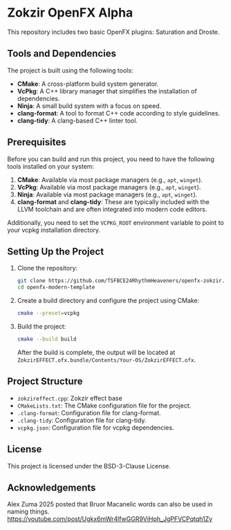 # Zokzir OpenFX Alpha

This repository includes two basic OpenFX plugins: Saturation and Droste.

## Tools and Dependencies

The project is built using the following tools:

- **CMake**: A cross-platform build system generator.
- **VcPkg**: A C++ library manager that simplifies the installation of dependencies.
- **Ninja**: A small build system with a focus on speed.
- **clang-format**: A tool to format C++ code according to style guidelines.
- **clang-tidy**: A clang-based C++ linter tool.

## Prerequisites

Before you can build and run this project, you need to have the following tools installed on your system:

1. **CMake**: Available via most package managers (e.g., `apt`, `winget`).
2. **VcPkg**: Available via most package managers (e.g., `apt`, `winget`).
3. **Ninja**: Available via most package managers (e.g., `apt`, `winget`).
4. **clang-format** and **clang-tidy**: These are typically included with the LLVM toolchain and are often integrated into modern code editors.

Additionally, you need to set the `VCPKG_ROOT` environment variable to point to your vcpkg installation directory.

## Setting Up the Project

1. Clone the repository:
    ```sh
    git clone https://github.com/TSFBCE24RhythmHeaveners/openfx-zokzir.git
    cd openfx-modern-template
    ```

2. Create a build directory and configure the project using CMake:
    ```sh
    cmake --preset=vcpkg
    ```

3. Build the project:
    ```sh
    cmake --build build
    ```

    After the build is complete, the output will be located at `ZokzirEFFECT.ofx.bundle/Contents/Your-OS/ZokzirEFFECT.ofx`.

## Project Structure

- `zokzireffect.cpp`: Zokzir effect base
- `CMakeLists.txt`: The CMake configuration file for the project.
- `.clang-format`: Configuration file for clang-format.
- `.clang-tidy`: Configuration file for clang-tidy.
- `vcpkg.json`: Configuration file for vcpkg dependencies.

## License

This project is licensed under the BSD-3-Clause License.

## Acknowledgements

Alex Zuma 2025 posted that Bruor Macanelic words can also be used in naming things. https://youtube.com/post/Ugkx6mWr4lfwGGR9ViHph_JgPFVCPqtqh1Zy
